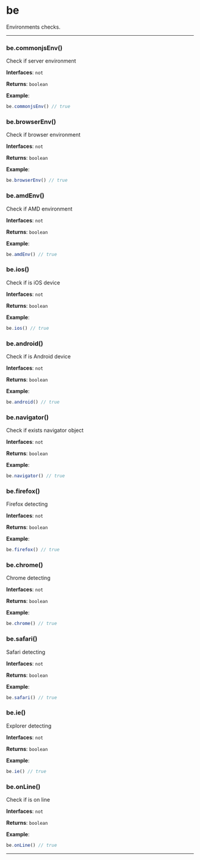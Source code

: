 # be

Environments checks.



* * *

### be.commonjsEnv() 

Check if server environment**Interfaces**: `not`

**Returns**: `boolean`

**Example**:
```js
be.commonjsEnv() // true
```


### be.browserEnv() 

Check if browser environment**Interfaces**: `not`

**Returns**: `boolean`

**Example**:
```js
be.browserEnv() // true
```


### be.amdEnv() 

Check if AMD environment**Interfaces**: `not`

**Returns**: `boolean`

**Example**:
```js
be.amdEnv() // true
```


### be.ios() 

Check if is iOS device**Interfaces**: `not`

**Returns**: `boolean`

**Example**:
```js
be.ios() // true
```


### be.android() 

Check if is Android device**Interfaces**: `not`

**Returns**: `boolean`

**Example**:
```js
be.android() // true
```


### be.navigator() 

Check if exists navigator object**Interfaces**: `not`

**Returns**: `boolean`

**Example**:
```js
be.navigator() // true
```


### be.firefox() 

Firefox detecting**Interfaces**: `not`

**Returns**: `boolean`

**Example**:
```js
be.firefox() // true
```


### be.chrome() 

Chrome detecting**Interfaces**: `not`

**Returns**: `boolean`

**Example**:
```js
be.chrome() // true
```


### be.safari() 

Safari detecting**Interfaces**: `not`

**Returns**: `boolean`

**Example**:
```js
be.safari() // true
```


### be.ie() 

Explorer detecting**Interfaces**: `not`

**Returns**: `boolean`

**Example**:
```js
be.ie() // true
```


### be.onLine() 

Check if is on line**Interfaces**: `not`

**Returns**: `boolean`

**Example**:
```js
be.onLine() // true
```



* * *










